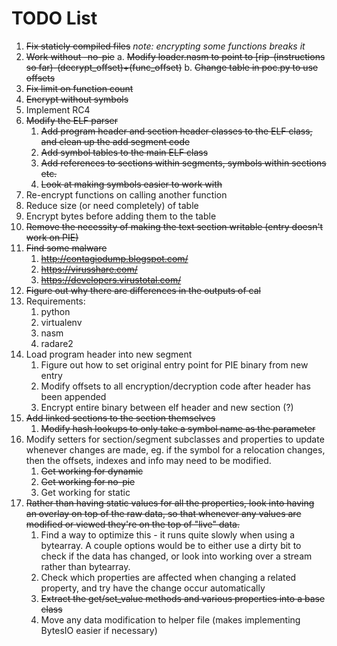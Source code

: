 # TODO List

1. ~~Fix staticly compiled files~~ _note: encrypting some functions breaks it_
2. ~~Work without -no-pie~~
    a. ~~Modify loader.nasm to point to [rip-(instructions so far)-(decrypt_offset)+(func_offset)~~
    b. ~~Change table in poc.py to use offsets~~
3. ~~Fix limit on function count~~
4. ~~Encrypt without symbols~~
5. Implement RC4
6. ~~Modify the ELF parser~~
    1. ~~Add program header and section header classes to the ELF class, and clean up the add segment code~~
    2. ~~Add symbol tables to the main ELF class~~
    3. ~~Add references to sections within segments, symbols within sections etc.~~
    4. ~~Look at making symbols easier to work with~~
7. Re-encrypt functions on calling another function
8. Reduce size (or need completely) of table
9. Encrypt bytes before adding them to the table
10. ~~Remove the necessity of making the text section writable (entry doesn't work on PIE)~~
11. ~~Find some malware~~
    1. ~~http://contagiodump.blogspot.com/~~
    2. ~~https://virusshare.com/~~
    3. ~~https://developers.virustotal.com/~~
12. ~~Figure out why there are differences in the outputs of cal~~
13. Requirements:
    1. python
    2. virtualenv
    3. nasm
    4. radare2
14. Load program header into new segment
    1. Figure out how to set original entry point for PIE binary from new entry
    2. Modify offsets to all encryption/decryption code after header has been appended
    3. Encrypt entire binary between elf header and new section (?)
15. ~~Add linked sections to the section themselves~~
    1. ~~Modify hash lookups to only take a symbol name as the parameter~~
16. Modify setters for section/segment subclasses and properties to update whenever changes are made, eg. if the symbol
    for a relocation changes, then the offsets, indexes and info may need to be modified.
    1. ~~Get working for dynamic~~
    2. ~~Get working for no-pie~~
    3. Get working for static
17. ~~Rather than having static values for all the properties, look into having an overlay on top of the raw data, so
    that whenever any values are modified or viewed they're on the top of "live" data.~~
    1. Find a way to optimize this - it runs quite slowly when using a bytearray. A couple options would be to either
    use a dirty bit to check if the data has changed, or look into working over a stream rather than bytearray.
    2. Check which properties are affected when changing a related property, and try have the change occur automatically
    3. ~~Extract the get/set_value methods and various properties into a base class~~
    4. Move any data modification to helper file (makes implementing BytesIO easier if necessary)